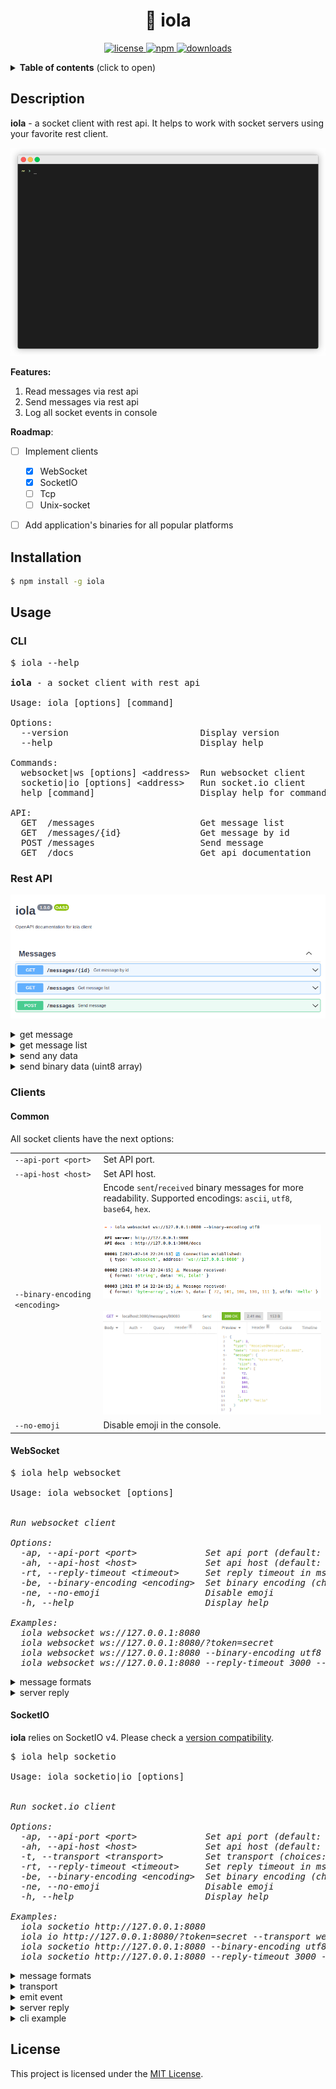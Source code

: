 <h1 align="center">🔄 iola</h1> 

<p align="center">
  <a href="https://github.com/pvarentsov/iola/blob/main/LICENSE">
    <img src="https://img.shields.io/github/license/pvarentsov/iola" alt="license" />
  </a>
  <a href="https://www.npmjs.com/package/iola">
    <img src="https://img.shields.io/npm/v/iola.svg" alt="npm" />
  </a>
  <a href="https://www.npmjs.com/package/iola">
    <img src="https://img.shields.io/npm/dt/iola.svg" alt="downloads" />
  </a>
</p>

<details>
  <summary><b>Table of contents</b> (click to open)</summary>
  <br>
  <ul>
    <li><a href="https://github.com/pvarentsov/iola#description">Description</a></li>
    <li><a href="https://github.com/pvarentsov/iola#installation">Installation</a></li>
    <li><a href="https://github.com/pvarentsov/iola#usage">Usage</a></li>
    <ul>
      <li><a href="https://github.com/pvarentsov/iola#cli">CLI</a></li>
      <li><a href="https://github.com/pvarentsov/iola#rest-api">Rest API</a></li>
      <li><a href="https://github.com/pvarentsov/iola#clients">Clients</a></li>
        <ul>
          <li><a href="https://github.com/pvarentsov/iola#common">Common</a></li>
          <li><a href="https://github.com/pvarentsov/iola#websocket">WebSocket</a></li>
          <li><a href="https://github.com/pvarentsov/iola#socketio">SocketIO</a></li>
        </ul>
    </ul>
    <li><a href="https://github.com/pvarentsov/iola#license">License</a></li>
  </ul>
</details>

## Description

**iola** - a socket client with rest api. It helps to work with socket servers using your favorite rest client.

<p align="center"> 
  <img src="./demo/iola-demo.gif">
</p>

**Features:**

1. Read messages via rest api
2. Send messages via rest api
3. Log all socket events in console

**Roadmap**:
- [ ] Implement clients
  - [x] WebSocket
  - [x] SocketIO
  - [ ] Tcp
  - [ ] Unix-socket
- [ ] Add application's binaries for all popular platforms


## Installation
```bash
$ npm install -g iola
```
## Usage

### CLI

<pre>
$ iola --help

<b>iola</b> - a socket client with rest api

Usage: iola [options] [command]

Options:
  --version                         Display version
  --help                            Display help

Commands:
  websocket|ws [options] &lt;address>  Run websocket client
  socketio|io [options] &lt;address>   Run socket.io client
  help [command]                    Display help for command

API:
  GET  /messages                    Get message list
  GET  /messages/{id}               Get message by id
  POST /messages                    Send message 
  GET  /docs                        Get api documentation
</pre>

### Rest API

<p align="center">
  <img src="./docs/swagger.png">
</p>

<details>
  <summary>get message</summary>
  <p align="center">
    <br>
    <img src="./docs/get-message.png">
  </p>
</details>

<details>
  <summary>get message list</summary>
  <p align="center">
    <br>
    <img src="./docs/get-message-list.png">
  </p>
</details>


<details>
  <summary>send any data</summary>
  <p align="center">
    <br>
    <img src="./docs/send-any-data.png">
  </p>
</details>

<details>
  <summary>send binary data (uint8 array)</summary>
  <p align="center">
    <br>
    <img src="./docs/send-bytes.png">
  </p>
</details>

### Clients

#### Common

All socket clients have the next options:

<table border="0">
<tr>
  <td nowrap><code>--api-port &lt;port&gt;</code></td>
  <td>Set API port.</td>
</tr>
<tr>
  <td nowrap><code>--api-host &lt;host&gt;</code></td>
  <td>Set API host.</td>
</tr>
<tr>
  <td nowrap><code>--binary-encoding  &lt;encoding&gt;</code></td>
  <td>Encode <code>sent</code>/<code>received</code> binary messages for more readability. Supported encodings: 
    <code>ascii</code>,
    <code>utf8</code>,
    <code>base64</code>,
    <code>hex</code>.
    <br>
    <br>
    <img src="./docs/binary-encoding.cli.png">
    <br>
    <br>
    <img src="./docs/binary-encoding.rest-api.png">
  </td>
</tr>
<tr>
  <td nowrap><code>--no-emoji</code></td>
  <td>Disable emoji in the console.</td>
</tr>
</table>

#### WebSocket

<pre>
$ iola help websocket

Usage: iola websocket [options] <address>

Run websocket client

Options:
  -ap, --api-port &lt;port>             Set api port (default: "3000")
  -ah, --api-host &lt;host>             Set api host (default: "127.0.0.1")
  -rt, --reply-timeout &lt;timeout>     Set reply timeout in ms (default: "2000")
  -be, --binary-encoding &lt;encoding>  Set binary encoding (choices: "ascii","utf8","base64","hex")
  -ne, --no-emoji                    Disable emoji
  -h, --help                         Display help

Examples:
  iola websocket ws://127.0.0.1:8080
  iola websocket ws://127.0.0.1:8080/?token=secret
  iola websocket ws://127.0.0.1:8080 --binary-encoding utf8
  iola websocket ws://127.0.0.1:8080 --reply-timeout 3000 --no-emoji
</pre>

<details>
  <summary>message formats</summary>
  <br>
  <ul>
    <li><code>string</code></li>
    <li><code>json</code></li>
    <li><code>byte-array</code></li>
  </ul>
</details>

<details>
  <summary>server reply</summary>
  <br>
  <p>You can pass the RequestId to the request with json data
     in order to await the server reply with such RequestId in the reply data.
  </p>
  <p align="center">
    <br>
    <img src="./docs/send-data-with-requsetid.png">
  </p>
  <p>RequestId field can be one of the following:
    <ul>
      <li><code>requestId</code></li>
      <li><code>request_id</code></li>
      <li><code>reqId</code></li>
      <li><code>req_id</code></li>
      <li><code>traceId</code></li>
      <li><code>trace_id</code></li>
    </ul>
  </p>
  <p>
    Default reply timeout is 2000 ms. To change it you can set <code>--reply-timeout &lt;timeout&gt</code> option.
  </p>
</details>

#### SocketIO

**iola** relies on SocketIO v4. Please check a [version compatibility](https://socket.io/docs/v4/client-installation/#Version-compatibility).

<pre>
$ iola help socketio
 
Usage: iola socketio|io [options] <address>

Run socket.io client

Options:
  -ap, --api-port &lt;port>             Set api port (default: "3000")
  -ah, --api-host &lt;host>             Set api host (default: "127.0.0.1")
  -t, --transport &lt;transport>        Set transport (choices: "polling","websocket")
  -rt, --reply-timeout &lt;timeout>     Set reply timeout in ms (default: "2000")
  -be, --binary-encoding &lt;encoding>  Set binary encoding (choices: "ascii","utf8","base64","hex")
  -ne, --no-emoji                    Disable emoji
  -h, --help                         Display help

Examples: 
  iola socketio http://127.0.0.1:8080 
  iola io http://127.0.0.1:8080/?token=secret --transport websocket
  iola socketio http://127.0.0.1:8080 --binary-encoding utf8 
  iola socketio http://127.0.0.1:8080 --reply-timeout 3000 --no-emoji
</pre>

<details>
  <summary>message formats</summary>
  <br>
  <ul>
    <li><code>string</code></li>
    <li><code>number</code></li>
    <li><code>boolean</code></li>
    <li><code>null</code></li>
    <li><code>json</code></li>
    <li><code>byte-array</code></li>
  </ul>
</details>

<details>
  <summary>transport</summary>
  <br>
  <p>
    Client supports "websocket" and "polling" transports. It tries to use "websocket" first, if available.
  </p>
  <p>
    You can explicitly set the type of transport using <code>--transport &lt;transport></code> option.
  </p>
</details>

<details>
  <summary>emit event</summary>
  <br>
  <p>Emit any data</p>
  <p align="center">
    <br>
    <img src="./docs/emit-data.rest-api.png">
  </p>
  <p>Emit binary data</p>
  <p align="center">
    <br>
    <img src="./docs/emit-bytes.rest-api.png">
  </p>
</details>

<details>
  <summary>server reply</summary>
  <br>
  <p>
    SocketIO supports server replies. This feature is named acknowledgements.
  </p>
  <p>
    Default reply timeout is 2000 ms. To change it you can set <code>--reply-timeout &lt;timeout&gt</code> option.
  </p>
</details>

<details>
  <summary>cli example</summary>
  <br>
  <p align="center">
    <br>
    <img src="./docs/emit.cli.png">
  </p>
</details>
  
## License

This project is licensed under the [MIT License](https://github.com/pvarentsov/iola/blob/main/LICENSE).
